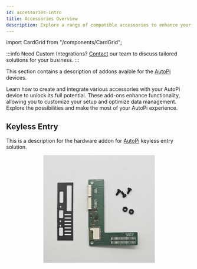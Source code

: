 ```yaml
---
id: accessories-intro
title: Accessories Overview
description: Explore a range of compatible accessories to enhance your AutoPi device. Find the right add-ons to maximize functionality and improve data management.  
---
```

import CardGrid from "/components/CardGrid";

:::info Need Custom Integrations?
[Contact](mailto:support@autopi.io) our team to discuss tailored solutions for your business.
:::

This section contains a description of addons avaible for the [AutoPi](https://www.autopi.io) devices. 

Learn how to create and integrate various accessories with your AutoPi device to unlock its full potential. 
These add-ons enhance functionality, allowing you to customize your setup and optimize data management. Explore the possibilities and make the most of your AutoPi experience.

## Keyless Entry
This is a description for the hardware addon for [AutoPi](https://www.autopi.io) keyless entry solution. 

<p align="center">
<img src="/img/hardware/accessories/keyfob/keyfob_components.jpg" alt="Keyfob HAT components" width="60%" />
</p>



